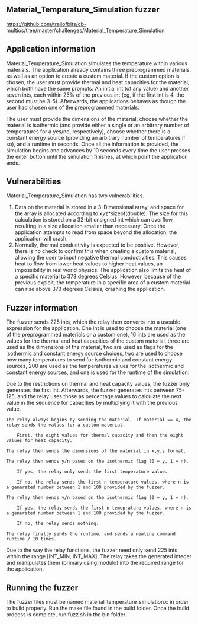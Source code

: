 ## Material_Temperature_Simulation fuzzer
https://github.com/trailofbits/cb-multios/tree/master/challenges/Material_Temperature_Simulation

## Application information
Material_Temperature_Simulation simulates the temperature within various materials. The application already contains three preprogrammed materials, as well as an option to create a custom material. If the custom option is chosen, the user must provide thermal and heat capacities for the material, which both have the same prompts: An initial int (of any value) and another seven ints, each within 25% of the previous int (eg, if the first int is 4, the second must be 3-5). Afterwards, the applications behaves as though the user had chosen one of the preprogrammed materials.

The user must provide the dimensions of the material, choose whether the material is isothermic (and provide either a single or an arbitrary number of temperatures for a yes/no, respectively), choose whether there is a constant energy source (providing an arbitrary number of temperatures if so), and a runtime in seconds. Once all the information is provided, the simulation begins and advances by 10 seconds every time the user presses the enter button until the simulation finishes, at which point the application ends.

## Vulnerabilities
Material_Temperature_Simulation has two vulnerabilities.
1. Data on the material is stored in a 3-Dimensional array, and space for the array is allocated according to x*y*z*sizeof(double). The size for this calculation is stored on a 32-bit unsigned int which can overflow, resulting in a size allocation smaller than necessary. Once the application attempts to read from space beyond the allocation, the application will crash.
2. Normally, thermal conductivity is expected to be positive. However, there is no check to confirm this when creating a custom material, allowing the user to input negative thermal conductivities. This causes heat to flow from lower heat values to higher heat values, an impossibility in real world physics. The application also limits the heat of a specific material to 373 degrees Celsius. However, because of the previous exploit, the temperature in a specific area of a custom material can rise above 373 degrees Celsius, crashing the application.

## Fuzzer information
The fuzzer sends 225 ints, which the relay then converts into a useable expression for the application. One int is used to choose the material (one of the preprogrammed materials or a custom one), 16 ints are used as the values for the thermal and heat capacities of the custom material, three are used as the dimensions of the material, two are used as flags for the isothermic and constant energy source choices, two are used to choose how many temperatures to send for isothermic and constant energy sources, 200 are used as the temperatures values for the isothermic and constant energy sources, and one is used for the runtime of the simulation.

Due to the restrictions on thermal and heat capacity values, the fuzzer only generates the first int. Afterwards, the fuzzer generates ints between 75-125, and the relay uses those as percentage values to calculate the next value in the sequence for capacities by multiplying it with the previous value.

    The relay always begins by sending the material. If material == 4, the relay sends the values for a custom material.

        First, the eight values for thermal capacity and then the eight values for heat capacity.

    The relay then sends the dimensions of the material in x,y,z format.

    The relay then sends y/n based on the isothermic flag (0 = y, 1 = n).

        If yes, the relay only sends the first temperature value.

        If no, the relay sends the first n temperature values, where n is a generated number between 1 and 100 provided by the fuzzer.

    The relay then sends y/n based on the isothermic flag (0 = y, 1 = n).

        If yes, the relay sends the first n temeprature values, where n is a generated number between 1 and 100 provided by the fuzzer.

        If no, the relay sends nothing.

    The relay finally sends the runtime, and sends a newline command runtime / 10 times.

Due to the way the relay functions, the fuzzer need only send 225 ints within the range [INT_MIN, INT_MAX]. The relay takes the generated integer and manipulates them (primary using modulo) into the required range for the application.

## Running the fuzzer
The fuzzer files must be named material_temperature_simulation.c in order to build properly.
Run the make file found in the build folder.
Once the build process is complete, run fuzz.sh in the bin folder.
